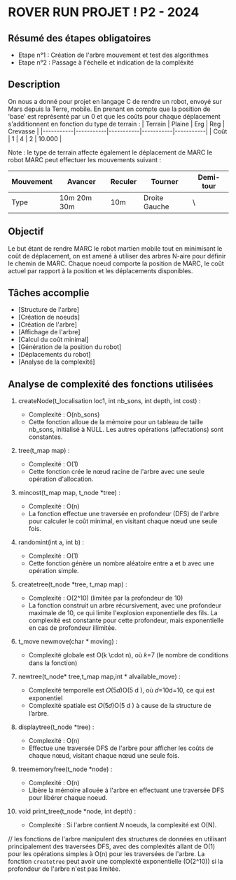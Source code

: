 # ROVER RUN PROJET ! P2 - 2024

## Résumé des étapes obligatoires

- Etape n°1 : Création de l'arbre mouvement et test des algorithmes
- Etape n°2 : Passage à l'échelle et indication de la compléxité

## Description 

On nous a donné pour projet en langage C de rendre un robot, envoyé sur Mars depuis la Terre, mobile. 
En prenant en compte que la position de 'base' est représenté par un 0 et que les coûts pour
chaque déplacement s'additionnent en fonction du type de terrain : 
|  Terrain  |   Plaine  |    Erg    |    Reg    |  Crevasse |
|-----------|-----------|-----------|-----------|-----------|
|   Coût    |     1     |     4     |     2     |   10.000  |

Note : le type de terrain affecte également le déplacement de MARC le robot
MARC peut effectuer les mouvements suivant :

|  Mouvement  |   Avancer  |    Reculer   |    Tourner    |  Demi-tour |
|-------------|------------|--------------|---------------|------------|
|    Type     |10m 20m 30m |      10m     | Droite Gauche |      \     |

## Objectif 
Le but étant de rendre MARC le robot martien mobile tout en minimisant le coût de déplacement, on est amené à
utiliser des arbres N-aire pour définir le chemin de MARC.
Chaque noeud comporte la position de MARC, le coût actuel par rapport à la position et les déplacements disponibles.  

## Tâches accomplie

- [Structure de l'arbre]
- [Création de noeuds]
- [Création de l'arbre]
- [Affichage de l'arbre]
- [Calcul du coût minimal]
- [Génération de la position du robot]
- [Déplacements du robot]
- [Analyse de la complexité]

## Analyse de complexité des fonctions utilisées 

1. createNode(t_localisation loc1, int nb_sons, int depth, int cost) :
   - Complexité : O(nb_sons)
   - Cette fonction alloue de la mémoire pour un tableau de taille nb_sons, initialisé à NULL. Les autres opérations (affectations) sont constantes.

2. tree(t_map map) :
   - Complexité : O(1)
   - Cette fonction crée le nœud racine de l'arbre avec une seule opération d'allocation.

3. mincost(t_map map, t_node *tree) :
   - Complexité : O(n)
   - La fonction effectue une traversée en profondeur (DFS) de l'arbre pour calculer le coût minimal, en visitant chaque nœud une seule fois.

4. randomint(int a, int b) :
   - Complexité : O(1)
   - Cette fonction génère un nombre aléatoire entre a et b avec une opération simple.

5. createtree(t_node *tree, t_map map) :
   - Complexité : O(2^10) (limitée par la profondeur de 10)
   - La fonction construit un arbre récursivement, avec une profondeur maximale de 10, ce qui limite l'explosion exponentielle des fils. La complexité est constante pour cette profondeur, mais exponentielle en cas de profondeur illimitée.

6. t_move newmove(char * moving) :
   - Complexité globale est O(k \cdot n), où 𝑘=7 (le nombre de conditions dans la fonction)

7. newtree(t_node* tree,t_map map,int * alvailable_move) :
   - Complexité temporelle est 𝑂(5𝑑)O(5 d ), où 𝑑=10d=10, ce qui est exponentiel
   - Complexité spatiale est 𝑂(5𝑑)O(5 d ) à cause de la structure de l’arbre.

8. displaytree(t_node *tree) :
   - Complexité : O(n)
   - Effectue une traversée DFS de l'arbre pour afficher les coûts de chaque nœud, visitant chaque nœud une seule fois.

9. treememoryfree(t_node *node) :
   - Complexité : O(n)
   - Libère la mémoire allouée à l'arbre en effectuant une traversée DFS pour libérer chaque noeud.
  
10. void print_tree(t_node *node, int depth) : 
    - Complexité : Si l'arbre contient 𝑁 noeuds, la complexité est O(N).
     
// les fonctions de l'arbre manipulent des structures de données en utilisant principalement des traversées DFS, avec des complexités allant de O(1) pour les opérations simples à O(n) pour les traversées de l'arbre. La fonction `createtree` peut avoir une complexité exponentielle (O(2^10)) si la profondeur de l'arbre n'est pas limitée.

